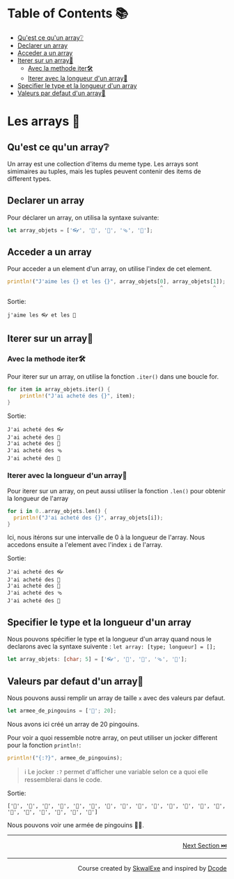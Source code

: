 # Table of Contents 📚

- [Qu'est ce qu'un array❔](#quest-ce-quun-array)
- [Declarer un array](#declarer-un-array)
- [Acceder a un array](#acceder-a-un-array)
- [Iterer sur un array🔁](#iterer-sur-un-array)
  - [Avec la methode iter🛠️](#avec-la-methode-iter️)
  - [Iterer avec la longueur d'un array🔢](#iterer-avec-la-longueur-dun-array)
- [Specifier le type et la longueur d'un array](#specifier-le-type-et-la-longueur-dun-array)
- [Valeurs par defaut d'un array🐧](#valeurs-par-defaut-dun-array)

# Les arrays 📜

## Qu'est ce qu'un array❔

Un array est une collection d'items du meme type. Les arrays sont simimaires au tuples, mais les tuples peuvent contenir des items de different types.

## Declarer un array 

Pour déclarer un array, on utilisa la syntaxe suivante:

```rust 
let array_objets = ['👓', '👕', '🧽', '🩴', '🧲'];
```

## Acceder a un array

Pour acceder a un element d'un array, on utilise l'index de cet element.

```rust
println!("J'aime les {} et les {}", array_objets[0], array_objets[1]);
                                                 ^                ^
```

Sortie: 

```
j'aime les 👓 et les 👕
```

## Iterer sur un array🔁

### Avec la methode iter🛠️

Pour iterer sur un array, on utilise la fonction `.iter()` dans une boucle for.

```rust
for item in array_objets.iter() {
    println!("J'ai acheté des {}", item);
}
```

Sortie: 

```
J'ai acheté des 👓
J'ai acheté des 👕
J'ai acheté des 🧽
J'ai acheté des 🩴
J'ai acheté des 🧲
```

### Iterer avec la longueur d'un array🔢

Pour iterer sur un array, on peut aussi utiliser la fonction `.len()` pour obtenir la longueur de l'array 

```rust
for i in 0..array_objets.len() {
  println!("J'ai acheté des {}", array_objets[i]);
}
```

Ici, nous itérons sur une intervalle de 0 à la longueur de l'array.
Nous accedons ensuite a l'element avec l'index `i` de l'array.

Sortie: 

``` 
J'ai acheté des 👓
J'ai acheté des 👕
J'ai acheté des 🧽
J'ai acheté des 🩴
J'ai acheté des 🧲
```

## Specifier le type et la longueur d'un array

Nous pouvons spécifier le type et la longueur d'un array quand nous le declarons avec la syntaxe suivente : `let array: [type; longueur] = [];`

```rust
let array_objets: [char; 5] = ['👓', '👕', '🧽', '🩴', '🧲'];
```

## Valeurs par defaut d'un array🐧

Nous pouvons aussi remplir un array de taille `x` avec des valeurs par defaut.

```rust
let armee_de_pingouins = ['🐧'; 20];
```

Nous avons ici créé un array de 20 pingouins.

Pour voir a quoi ressemble notre array, on peut utiliser un jocker different pour la fonction `println!`: 

```rust
println!("{:?}", armee_de_pingouins);
```

> ℹ️ Le jocker `:?` permet d'afficher une variable selon ce a quoi elle ressemblerai dans le code.

Sortie:

```
['🐧', '🐧', '🐧', '🐧', '🐧', '🐧', '🐧', '🐧', '🐧', '🐧', '🐧', '🐧', '🐧', '🐧', '🐧', '🐧', '🐧', '🐧', '🐧', '🐧']
```

Nous pouvons voir une armée de pingouins 🔫🐧.

---

<p align="right"><a href="../les-methodes-struct">Next Section ⏭️</a></p>

---

<p align="right">Course created by <a href="https://github.com/SkwalExe/" target="_blank">SkwalExe</a> and inspired by <a href="https://www.youtube.com/watch?v=vOMJlQ5B-M0&list=PLVvjrrRCBy2JSHf9tGxGKJ-bYAN_uDCUL" target="_blank">Dcode</a></p>
